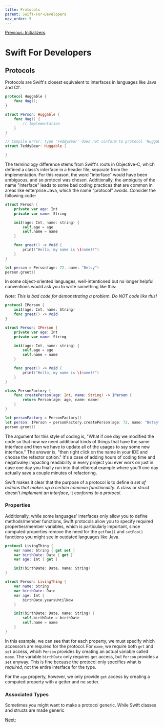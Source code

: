 ```yaml
---
title: Protocols
parent: Swift-For-Developers
nav_order: 5
---
```

[Previous: Initializers](4-initializers.md)
# Swift For Developers

## Protocols
Protocols are Swift's closest equivalent to interfaces in languages like Java and C#.

```Swift
protocol Huggable {
    func Hug();
}

struct Person: Huggable {
    func Hug() {
        // Implementation
    }
}

// Compile Error: Type 'TeddyBear' does not conform to protocol 'Huggable'
struct TeddyBear: Huggable {

}
```

The terminology difference stems from Swift's roots in Objective-C, which defined a class's interface in a header file, separate from the implementation. For this reason, the word "interface" would have been ambiguous, and so protocol was chosen. Additionally, the ambiguity of the name "interface" leads to some bad coding practices that are common in areas like enterprise Java, which the name "protocol" avoids. Consider the following code:

```Swift
struct Person {
    private var age: Int
    private var name: String

    init(age: Int, name: string) {
        self.age = age
        self.name = name
    }

    func greet() -> Void {
        print("Hello, my name is \(name)!")
    }
}

let person = Person(age: 72, name: "Betsy")
person.greet()
```

In some object-oriented languages, well-intentioned but no longer helpful conventions would ask you to write something like this:

_Note: This is bad code for demonstrating a problem. Do NOT code like this!_
```Swift
protocol IPerson {
    init(age: Int, name: String)
    func greet() -> Void
}

struct Person: IPerson {
    private var age: Int
    private var name: String

    init(age: Int, name: string) {
        self.age = age
        self.name = name
    }

    func greet() -> Void {
        print("Hello, my name is \(name)!")
    }
}

class PersonFactory {
    func createPerson(age: Int, name: String) -> IPerson {
        return Person(age: age, name: name)
    }
}

let personFactory = PersonFactory()
let person: IPerson = personFactory.createPerson(age: 72, name: "Betsy")
person.greet()
```

The argument for this style of coding is, "What if one day we modified the code so that now we need additional kinds of things that have the same interface and then we have to update all of the usages to say some new interface." The answer is, "then right click on the name in your IDE and choose the refactor option." It's a case of adding hours of coding time and negativaley impacting readability in every project you ever work on just in case one day you finally run into that ethereal example where you'll one day actually save a couple minutes of refactoring.

Swift makes it clear that the purpose of a protocol is to define _a set of actions that makes up a certain common functionality_. A class or struct doesn't _implement an interface_, it _conforms to a protocol_.


### Properties
Additionally, while some languages' interfaces only allow you to define methods/member functions, Swift protocols allow you to specify required properties/member variables, which is particularly important, since computed properties remove the need for the `getFoo()` and `setFoo()` functions you might see in outdated languages like Java.

```Swift
protocol LivingThing {
    var name: String { get set }
    var birthDate: Date { get }
    var age: Int { get }

    init(birthDate: Date, name: String)
}

struct Person: LivingThing {
    var name: String
    var birthDate: Date
    var age: Int {
        birthDate.yearsUntilNow
    }

    init(birthDate: Date, name: String) {
        self.birthDate = birthDate
        self.name = name
    }
}
```

In this example, we can see that for each property, we must specify which accessors are required for the protocol. For `name`, we require both `get` and `set` access, which `Person` provides by creating an actual variable called `name`. The variable `birthDate` only requires `get` access, but `Person` provides a `set` anyway. This is fine because the protocol only specifies what is _required_, not the entire interface for the type.

For the `age` property, however, we only provide `get` access by creating a computed property with a getter and no setter.

### Associated Types
Sometimes you might want to make a protocol generic. While Swift classes and structs are made generic 


[Next: ](6-.md)